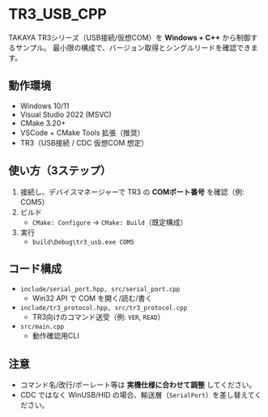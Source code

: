 # TR3_USB_CPP

TAKAYA TR3シリーズ（USB接続/仮想COM）を **Windows + C++** から制御するサンプル。
最小限の構成で、バージョン取得とシングルリードを確認できます。

## 動作環境
- Windows 10/11
- Visual Studio 2022 (MSVC)
- CMake 3.20+
- VSCode + CMake Tools 拡張（推奨）
- TR3（USB接続 / CDC 仮想COM 想定）

## 使い方（3ステップ）
1. 接続し、デバイスマネージャーで TR3 の **COMポート番号** を確認（例: COM5）
2. ビルド
   - `CMake: Configure` → `CMake: Build`（既定構成）
3. 実行
   - `build\Debug\tr3_usb.exe COM5`

## コード構成
- `include/serial_port.hpp, src/serial_port.cpp`
  - Win32 API で COM を開く/読む/書く
- `include/tr3_protocol.hpp, src/tr3_protocol.cpp`
  - TR3向けのコマンド送受（例: `VER`, `READ`）
- `src/main.cpp`
  - 動作確認用CLI

## 注意
- コマンド名/改行/ボーレート等は **実機仕様に合わせて調整** してください。
- CDC ではなく WinUSB/HID の場合、輸送層（`SerialPort`）を差し替えてください。
